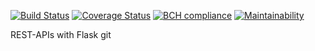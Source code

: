 [![Build Status](https://travis-ci.com/SimonOkello/REST-APIs.svg?branch=develop)](https://travis-ci.com/SimonOkello/REST-APIs)
[![Coverage Status](https://coveralls.io/repos/github/SimonOkello/REST-APIs/badge.svg?branch=develop)](https://coveralls.io/github/SimonOkello/REST-APIs?branch=develop)
[![BCH compliance](https://bettercodehub.com/edge/badge/SimonOkello/REST-APIs?branch=develop)](https://bettercodehub.com/)
[![Maintainability](https://api.codeclimate.com/v1/badges/24355de08c5d7ccb10a4/maintainability)](https://codeclimate.com/github/SimonOkello/REST-APIs/maintainability)

REST-APIs with Flask
git